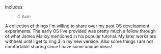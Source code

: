 Includes:
>C
>Asm

A collection of things I'm willing to share over my past OS development experiments. The early OS I've provided was pretty much a follow through of what James Malloy mentioned in his popular tutorial. My later works are withheld until I get to ring 3 in my new version. Also some things I am not comfortable sharing since I have some unique ideas!